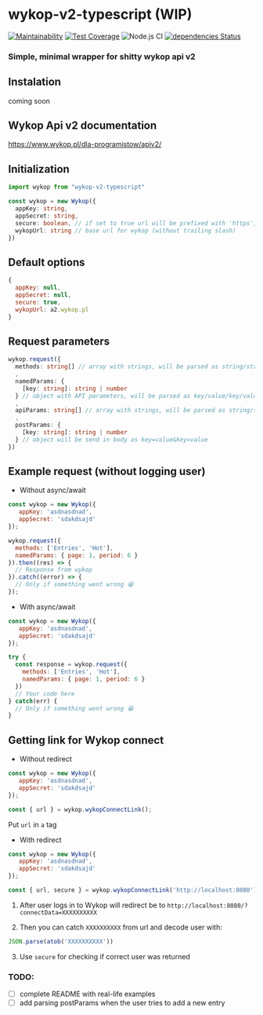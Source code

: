 # wykop-v2-typescript (WIP)
[![Maintainability](https://api.codeclimate.com/v1/badges/e60b7a455b4fdacaa44c/maintainability)](https://codeclimate.com/github/Vegann/wykop-v2-typescript/maintainability)
[![Test Coverage](https://api.codeclimate.com/v1/badges/e60b7a455b4fdacaa44c/test_coverage)](https://codeclimate.com/github/Vegann/wykop-v2-typescript/test_coverage)
![Node.js CI](https://github.com/Vegann/wykop-v2-typescript/workflows/Node.js%20CI/badge.svg)
[![dependencies Status](https://david-dm.org/Vegann/wykop-v2-typescript/status.svg)](https://david-dm.org/Vegann/wykop-v2-typescript)


### Simple, minimal wrapper for shitty wykop api v2

## Instalation

coming soon

## Wykop Api v2 documentation

https://www.wykop.pl/dla-programistow/apiv2/


## Initialization

```typescript
import wykop from "wykop-v2-typescript"

const wykop = new Wykop({
  appKey: string,
  appSecret: string,
  secure: boolean, // if set to true url will be prefixed with 'https', otherwise 'http'
  wykopUrl: string // base url for wykop (without trailing slash)
})
```

## Default options

```javascript
{
  appKey: null,
  appSecret: null,
  secure: true,
  wykopUrl: a2.wykop.pl
}
```

## Request parameters

```typescript
wykop.request({
  methods: string[] // array with strings, will be parsed as string/string/
  ,
  namedParams: {
    [key: string]: string | number
  } // object with API parameters, will be parsed as key/value/key/value
  ,
  apiParams: string[] // array with strings, will be parsed as string/string/
  ,
  postParams: {
    [key: string]: string | number
  } // object will be send in body as key=value&key=value
})
```

## Example request (without logging user)

- Without async/await
```javascript
const wykop = new Wykop({
   appKey: 'asdnasdnad',
   appSecret: 'sdakdsajd'
});

wykop.request({
  methods: ['Entries', 'Hot'],
  namedParams: { page: 1, period: 6 }
}).then((res) => {
  // Response from wykop
}).catch((error) => {
  // Only if something went wrong 😁
});
```

- With async/await

```javascript
const wykop = new Wykop({
   appKey: 'asdnasdnad',
   appSecret: 'sdakdsajd'
});

try {
  const response = wykop.request({
    methods: ['Entries', 'Hot'],
    namedParams: { page: 1, period: 6 }
  })
  // Your code here
} catch(err) {
  // Only if something went wrong 😁
}
```

## Getting link for Wykop connect

- Without redirect

```javascript
const wykop = new Wykop({
   appKey: 'asdnasdnad',
   appSecret: 'sdakdsajd'
});

const { url } = wykop.wykopConnectLink();
```

Put `url` in `a` tag


- With redirect

```javascript
const wykop = new Wykop({
   appKey: 'asdnasdnad',
   appSecret: 'sdakdsajd'
});

const { url, secure } = wykop.wykopConnectLink('http://localhost:8080');
```

1. After user logs in to Wykop will redirect be to `http://localhost:8080/?connectData=XXXXXXXXXX`

2. Then you can catch `XXXXXXXXXX` from url and decode user with:

```javascript
JSON.parse(atob('XXXXXXXXXX'))
```
3. Use `secure` for checking if correct user was returned

### TODO:

- [ ] complete README with real-life examples
- [ ] add parsing postParams when the user tries to add a new entry
